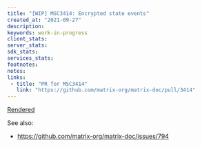 ```yaml
---
title: "[WIP] MSC3414: Encrypted state events"
created_at: "2021-09-27"
description:
keywords: work-in-progress
client_stats:
server_stats:
sdk_stats:
services_stats:
footnotes:
notes:
links:
 - title: "PR for MSC3414"
   link: "https://github.com/matrix-org/matrix-doc/pull/3414"
---
```

[Rendered](https://github.com/matrix-org/matrix-doc/blob/travis/msc/encrypted-state/proposals/3414-encrypted-state.md)

See also:
* https://github.com/matrix-org/matrix-doc/issues/794


